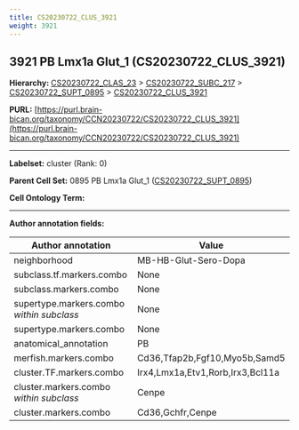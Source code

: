 ```yaml
---
title: CS20230722_CLUS_3921
weight: 3921
---
```

## 3921 PB Lmx1a Glut_1 (CS20230722_CLUS_3921)
<b>Hierarchy: </b>
[CS20230722_CLAS_23](../CS20230722_CLAS_23) >
[CS20230722_SUBC_217](../CS20230722_SUBC_217) >
[CS20230722_SUPT_0895](../CS20230722_SUPT_0895) >
[CS20230722_CLUS_3921](../CS20230722_CLUS_3921)

**PURL:** [https://purl.brain-bican.org/taxonomy/CCN20230722/CS20230722_CLUS_3921](https://purl.brain-bican.org/taxonomy/CCN20230722/CS20230722_CLUS_3921)

---


**Labelset:** cluster (Rank: 0)

**Parent Cell Set:** 0895 PB Lmx1a Glut_1 ([CS20230722_SUPT_0895](../CS20230722_SUPT_0895))



**Cell Ontology Term:** 

[MARKER GENES.]: #


---

[TRANSFERRED ANNOTATIONS.]: #


[AUTHOR ANNOTATION FIELDS.]: #


**Author annotation fields:**

| Author annotation | Value |
|-------------------|-------|
|neighborhood|MB-HB-Glut-Sero-Dopa|
|subclass.tf.markers.combo|None|
|subclass.markers.combo|None|
|supertype.markers.combo _within subclass_|None|
|supertype.markers.combo|None|
|anatomical_annotation|PB|
|merfish.markers.combo|Cd36,Tfap2b,Fgf10,Myo5b,Samd5|
|cluster.TF.markers.combo|Irx4,Lmx1a,Etv1,Rorb,Irx3,Bcl11a|
|cluster.markers.combo _within subclass_|Cenpe|
|cluster.markers.combo|Cd36,Gchfr,Cenpe|
